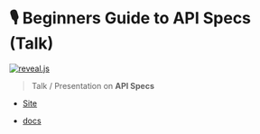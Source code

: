 # 🎙️ Beginners Guide to API Specs (Talk)

[![reveal.js](https://img.shields.io/badge/reveal.js-F2E142?style=for-the-badge&logo=reveal.js&logoColor=000)](https://revealjs.com)

> Talk / Presentation on **API Specs**

- [Site](https://alex-hedley.github.io/talk-beginners-guide-to-api-specs)

- [docs](docs/README.md)
